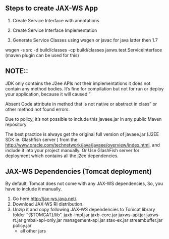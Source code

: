 Steps to create JAX-WS App
---------------------------

1. Create Service Interface with annotations

2. Create Service Interface Implementation

3. Generate Service Classes using wsgen or javac for java latter then 1.7

wsgen -s src -d build/classes -cp build/classes jaxws.test.ServiceInterface
(maven plugin can be used for this)


NOTE::
--------
JDK only contains the J2ee APIs not their implementations
it does not contain any method bodies. It’s fine for compilation
but not for run or deploy your application, because it will caused ”

 Absent Code attribute in method that is not native or abstract in class”
 or other method not found errors.

 Due to policy, it’s not possible to include this javaee.jar in any
  public Maven repository.

The best practice is always get the original full version of javaee.jar
(J2EE SDK ie. Glashfish server ) from the http://www.oracle.com/technetwork/java/javaee/overview/index.html,
 and include it into your project manually.
 Or Use GlashFish server for deployment which contains all the j2ee dependencies.

JAX-WS Dependencies (Tomcat deployment)
---------------------------------------

By default, Tomcat does not come with any JAX-WS dependencies, So, you have to include it manually.

  1. Go here http://jax-ws.java.net/.
  2. Download JAX-WS RI distribution.
  3. Unzip it and copy following JAX-WS dependencies to Tomcat library folder “{$TOMCAT}/lib“.
      jaxb-impl.jar
      jaxb-core.jar
      jaxws-api.jar
      jaxws-rt.jar
      gmbal-api-only.jar
      management-api.jar
      stax-ex.jar
      streambuffer.jar
      policy.jar
      + all other jars
